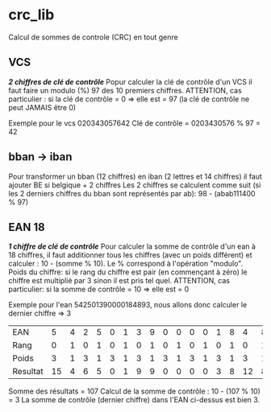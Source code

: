 # crc_lib
Calcul de sommes de controle (CRC) en tout genre

## VCS
***2 chiffres de clé de contrôle***
Popur calculer la clé de contrôle d'un VCS il faut faire un modulo (%) 97 des 10 premiers chiffres.
ATTENTION, cas particulier : si la clé de contrôle = 0 => elle est = 97 (la clé de contrôle ne peut JAMAIS être 0)

Exemple pour le vcs 020343057642
Clé de contrôle = 0203430576 % 97 = 42

## bban -> iban
Pour transformer un bban (12 chiffres) en iban (2 lettres et 14 chiffres) il faut ajouter BE si belgique + 2 chiffres
Les 2 chiffres se calculent comme suit (si les 2 derniers chiffres du bban sont représentés par ab):
98 - (abab111400 % 97)

## EAN 18
***1 chiffre de clé de contrôle***
Pour calculer la somme de contrôle d'un ean à 18 chiffres, il faut additionner tous les chiffres (avec un poids différent) et calculer : 10 - (somme % 10).
Le % correspond à l'opération "modulo".
Poids du chiffre: si le rang du chiffre est pair (en commençant à zéro) le chiffre est multiplié par 3 sinon il est pris tel quel.
ATTENTION, cas particulier: si la somme de contrôle = 10 => elle est = 0

Exemple pour l'ean 542501390000184893, nous allons donc calculer le dernier chiffre => 3

|||||||||||||||||||
|---|---|---|---|---|---|---|---|---|---|---|---|---|---|---|---|---|---|
|EAN|5|4|2|5|0|1|3|9|0|0|0|0|1|8|4|8|9|
|Rang|0|1|0|1|0|1|0|1|0|1|0|1|0|1|0|1|0|
|Poids|3|1|3|1|3|1|3|1|3|1|3|1|3|1|3|1|3|
|Resultat|15|4|6|5|0|1|9|9|0|0|0|0|3|8|12|8|27|

Somme des résultats = 107
Calcul de la somme de contrôle : 10 - (107 % 10) = 3
La somme de contrôle (dernier chiffre) dans l'EAN ci-dessus est bien 3.
